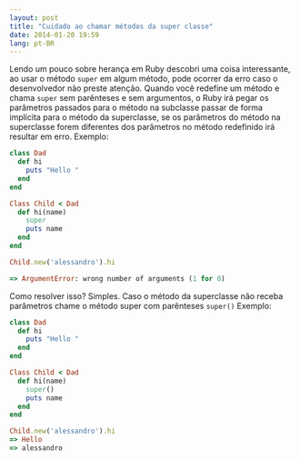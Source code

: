 ```yaml
---
layout: post
title: "Cuidado ao chamar métodos da super classe"
date: 2014-01-20 19:59
lang: pt-BR
---
```

Lendo um pouco sobre herança em Ruby descobri uma coisa interessante, ao usar o método `super` em algum método, pode ocorrer da erro caso o desenvolvedor não preste atenção. Quando você redefine um método e chama `super` sem parênteses e sem argumentos, o Ruby irá pegar os parâmetros passados para o método na subclasse passar de forma implícita para o método da superclasse, se os parâmetros do método na superclasse forem diferentes dos parâmetros no método redefinido irá resultar em erro.
Exemplo:

```ruby
class Dad
  def hi
    puts "Hello "
  end
end

Class Child < Dad
  def hi(name)
    super
    puts name
  end
end

Child.new('alessandro').hi

=> ArgumentError: wrong number of arguments (1 for 0)
```

Como resolver isso? Simples.
Caso o método da superclasse não receba parâmetros chame o método super com parênteses `super()`
Exemplo:

```ruby
class Dad
  def hi
    puts "Hello "
  end
end

Class Child < Dad
  def hi(name)
    super()
    puts name
  end
end

Child.new('alessandro').hi
=> Hello
=> alessandro
```
